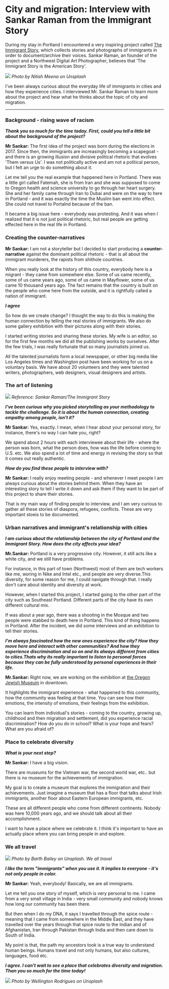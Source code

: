 
# City and migration: Interview with Sankar Raman from the Immigrant Story

During my stay in Portland I encountered a very inspiring project called [The Immigrant Story](https://theimmigrantstory.org/), which collects stories and photographs of immigrants in order to document/archive their voices. Sankar Raman, an founder of the project and a Northwest Digital Art Photographer, believes that ‘The Immigrant Story is the American Story'.

![](immigrantstory.jpg)
*Photo by Nitish Meena on Unsplash*

I've been always curious about the everyday life of immigrants in cities and how they experience cities. I interviewed Mr. Sankar Raman to learn more about the project and hear what he thinks about the topic of city and migration.

---

### Background - rising wave of racism

***Thank you so much for the time today. First, could you tell a little bit about the background of the project?***

**Mr Sankar:** The first idea of the project was born during the elections in 2017. Since then, the immigrants are increasingly becoming a scapegoat - and there is an growing illusion and divisive political rhetoric that evolves 'Them versus Us'. I was not politically active and am not a political person, but I felt an urge to do something about it.

Let me tell you the real example that happened here in Portland. There was a little girl called Fatemah, she is from Iran and she was supposed to come to Oregon health and science university to go through her heart surgery. She and her family came through Iran to Dubai and were on the way to here in Portland - and it was exactly the time the Muslim ban went into effect. She could not travel to Portalnd because of the ban.

It became a big issue here - everybody was protesting. And it was when I realized that it is not just political rhetoric, but real people are getting effected here in the real life in Portland.

### Creating the counter-narratives

**Mr Sankar:** I am not a storyteller but I decided to start producing a **counter-narrative** against the dominant political rhetoric - that is all about the immigrant murderers, the rapists from shithole countries.

When you really look at the history of this country, everybody here is a migrant - they came from somewhere else. Some of us came recently, some of us came years ago, some of us came in Mayflower, some of us came 10 thousand years ago. The fact remains that the country is built on the people who come here from the outside, and it is rightfully called a nation of immigrant.

***I agree***

So how do we create change? I thought the way to do this is making the human connection by telling the real stories of immigrants. We also do some gallery exhibition with their pictures along with their stories.

I started writing stories and sharing these stories. My wife is an editor, so for the first few months we did all the publishing works by ourselves. After the few trials, I was really fortunate that so many journalists joined us.

All the talented journalists form a local newspaper, or other big media like Los Angeles times and Washington post have been working for us on a voluntary basis. We have about 20 volunteers and they were talented writers, photographers, web designers, visual designers and artists.

### The art of listening

![](immigrantstory02.jpg)
*Reference: Sankar Raman/The Immigrant Story*

***I've been curious why you picked storytelling as your methodology to tackle the challenge. So it is about the human connection, creating empathy among people, isn't it?***

**Mr Sankar:** Yes, exactly. I mean, when I hear about your personal story, for instance, there's no way I can hate you, right?

We spend about 2 hours with each interviewee about their life -  where the person was born, what the person does, how was the life before coming to U.S. etc. We also spend a lot of time and energy in revising the story so that it comes out really authentic.

***How do you find these people to interview with?***

**Mr Sankar:** I really enjoy meeting people - and whenever I meet people I am always curious about the stories behind them. When they have an interesting story to tell I write it down and ask them if they want to be part of this project to share their stories.

That is my main way of finding people to interview, and I am very curious to gather all these stories of diaspora, refugees, conflicts. These are very important stoeis to be documented.

### Urban narratives and immigrant's relationship with cities

***I am curious about the relationship between the city of Portland and the Immigrant Story. How does the city affects your idea?***

**Mr.Sankar:** Portland is a very progressive city. However, it still acts like a white city, and we still have problems.

For instance, in this part of town (Northwest)  most of them are tech workers like me, woring in Nike and Intel etc., and people are very diverse.This diversity, for some reason for me, I could navigate through that. I really don't care about identity and diversity at work.

However, when I started this project, I started going to the other part of the city such as Southeast Portland. Different parts of the city have its own different cultural mix.

If was about a year ago, there was a shooting in the Mosque and two people were stabbed to death here in Portland. This kind of thing happens in Portland. After the incident, we did some interviews and an exhibition to tell their stories.

***I'm always fascinated how the new ones experience the city? How they move here and interact with other communities? And how they experience discrimination and so on and its always different from cities to cities.Thats why its really important to listen to personal forces because they can be fully understood by personal experiences in their life.***

**Mr.Sankar:** Right now, we are working on the exhibition at [the Oregon Jewish Museum](http://www.ojmche.org/) in downtown.

It highlights the immigrant experience - what happened to this community, how the community was feeling at that time. You can see how their emotions, the intensity of emotions, their feelings from the exhibition.

You can learn from individual's stories - coming to the country, growing up, childhood and then migration and settlement, did you experience racial discrimination? How do you do in school? What is your hope and fears? What are you afraid of?

### Place to celebrate diversity

***What is your next step?***

**Mr Sankar:** I have a big vision.

There are museums for the Vietnam war, the second world war, etc.. but there is no museum for the achievements of immigration.

My goal is to create a museum that explores the immigration and their achievements. Just imagine a museum that has a floor that talks about Irish immigrants, another floor about Eastern European immigrants, etc.

These are all different people who come from different continents. Nobody was here 10,000 years ago, and we should talk about all their accomplishment.

I want to have a place where we celebrate it. I think it's important to have an actually place where you can bring people in and explore.

### We all travel

![](imigratntstory03.jpg)
*Photo by Barth Bailey on Unsplash. We all travel*

***I like the term "immigrants" when you use it. It implies to everyone - it's not only people in color.***

**Mr Sankar:** Yeah, everybody! Basically, we are all immigrants.

Let me tell you one story of myself, which is very personal to me. I came from a very small village in India - very small community and nobody knows how long our community has been there.

But then when I do my DNA, it says I travelled through the spice route -  meaning that I came from somewhere in the Middle East, and they have travelled over the years through that spice route to the Indian and of Afghanistan, Iran through Pakistan through India and then care down to South of India.

My point is that, the path my ancestors took is a true way to understand human beings. Humans travel and not only humans, but also cultures, languages, food etc.

***I agree. I can't wait to see a place that celebrates diversity and migration. Than you so much for the time today!***

![](immigrantstory01.jpg)
*Photo by Wellington Rodrigues on Unsplash*
